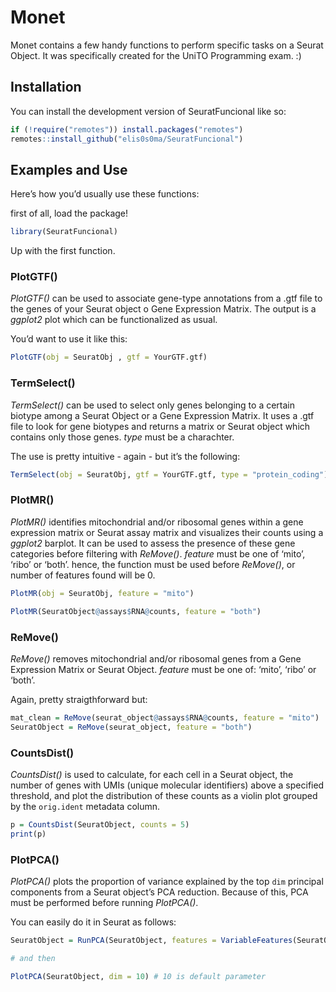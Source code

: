 
# Monet

Monet contains a few handy functions to perform specific
tasks on a Seurat Object. It was specifically created for the UniTO
Programming exam. :)

## Installation

You can install the development version of SeuratFuncional like so:

``` r
if (!require("remotes")) install.packages("remotes") 
remotes::install_github("elis0s0ma/SeuratFuncional")
```

## Examples and Use

Here’s how you’d usually use these functions:

first of all, load the package!

``` r
library(SeuratFuncional)
```

Up with the first function.

### PlotGTF()

*PlotGTF()* can be used to associate gene-type annotations from a .gtf
file to the genes of your Seurat object o Gene Expression Matrix. The
output is a *ggplot2* plot which can be functionalized as usual.

You’d want to use it like this:

``` r
PlotGTF(obj = SeuratObj , gtf = YourGTF.gtf)
```

### TermSelect()

*TermSelect()* can be used to select only genes belonging to a certain
biotype among a Seurat Object or a Gene Expression Matrix. It uses a
.gtf file to look for gene biotypes and returns a matrix or Seurat
object which contains only those genes. *type* must be a charachter.

The use is pretty intuitive - again - but it’s the following:

``` r
TermSelect(obj = SeuratObj, gtf = YourGTF.gtf, type = "protein_coding")
```

### PlotMR()

*PlotMR()* identifies mitochondrial and/or ribosomal genes within a gene
expression matrix or Seurat assay matrix and visualizes their counts
using a *ggplot2* barplot. It can be used to assess the presence of
these gene categories before filtering with *ReMove()*. *feature* must
be one of ‘mito’, ‘ribo’ or ‘both’. hence, the function must be used
before *ReMove()*, or number of features found will be 0.

``` r
PlotMR(obj = SeuratObj, feature = "mito")

PlotMR(SeuratObject@assays$RNA@counts, feature = "both")
```

### ReMove()

*ReMove()* removes mitochondrial and/or ribosomal genes from a Gene
Expression Matrix or Seurat Object. *feature* must be one of: ‘mito’,
‘ribo’ or ‘both’.

Again, pretty straigthforward but:

``` r
mat_clean = ReMove(seurat_object@assays$RNA@counts, feature = "mito")
SeuratObject = ReMove(seurat_object, feature = "both")
```

### CountsDist()

*CountsDist()* is used to calculate, for each cell in a Seurat object,
the number of genes with UMIs (unique molecular identifiers) above a
specified threshold, and plot the distribution of these counts as a
violin plot grouped by the `orig.ident` metadata column.

``` r
p = CountsDist(SeuratObject, counts = 5)
print(p)
```

### PlotPCA()

*PlotPCA()* plots the proportion of variance explained by the top `dim`
principal components from a Seurat object’s PCA reduction. Because of
this, PCA must be performed before running *PlotPCA()*.

You can easily do it in Seurat as follows:

``` r
SeuratObject = RunPCA(SeuratObject, features = VariableFeatures(SeuratObject))

# and then 

PlotPCA(SeuratObject, dim = 10) # 10 is default parameter
```
